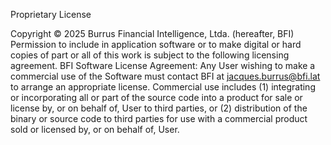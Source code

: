 Proprietary License

Copyright © 2025 Burrus Financial Intelligence, Ltda. (hereafter, BFI) Permission to include in application
software or to make digital or hard copies of part or all of this work is subject to the following licensing
agreement.
BFI Software License Agreement: Any User wishing to make a commercial use of the Software must contact BFI
at jacques.burrus@bfi.lat to arrange an appropriate license. Commercial use includes (1) integrating or incorporating
all or part of the source code into a product for sale or license by, or on behalf of, User to third parties,
or (2) distribution of the binary or source code to third parties for use with a commercial product sold or licensed
by, or on behalf of, User.
